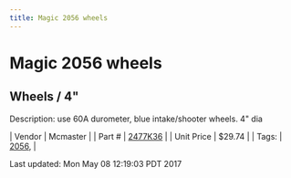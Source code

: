```yaml
---
title: Magic 2056 wheels
---
```


# Magic 2056 wheels
## Wheels / 4"
Description: 	use 60A durometer, blue intake/shooter wheels. 4" dia 

| Vendor | Mcmaster | 
| Part # | [2477K36](https://www.mcmaster.com/#2477K36) | 
| Unit Price | $29.74 | 
| Tags: | [2056](https://jgermita.github.io/frc-parts/search/?q=2056),  | 

Last updated: Mon May 08 12:19:03 PDT 2017